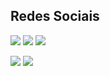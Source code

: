 ## Redes Sociais
[<img src="https://img.shields.io/badge/instagram-%23E4405F.svg?&style=for-the-badge&logo=instagram&logoColor=white" />](https://instagram.com/_jaovittor_/)
[<img src="https://img.shields.io/badge/linkedin-%231DA1F2.svg?&style=for-the-badge&logo=linkedin&logoColor=white" />](www.linkedin.com/in/joão-victor-dos-santos-oliveira-48b963209)
[<img src="https://img.shields.io/badge/spotify-%231ED760.svg?&style=for-the-badge&logo=spotify&logoColor=white" />](https://open.spotify.com/user/cpoqkscworcz5u47dftx9uf63?si=4ce0963718764afc)

<p>
  <img src="https://github-readme-stats.vercel.app/api?username=Jaovicttor&theme=dark&line_height=27">
  <img src="https://github-readme-stats.vercel.app/api/top-langs/?username=Jaovicttor&hide=html,css&theme=dark">
</p>






<!--
**Jaovicttor/jaovicttor** is a ✨ _special_ ✨ repository because its `README.md` (this file) appears on your GitHub profile

Here are some ideas to get you started:

- 🔭 I’m currently working on ...
- 🌱 I’m currently learning ...
- 👯 I’m looking to collaborate on ...
- 🤔 I’m looking for help with ...
- 💬 Ask me about ...
- 📫 How to reach me: ...
- 😄 Pronouns: ...
- ⚡ Fun fact: ...
-->
